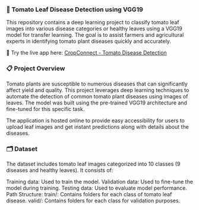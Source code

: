 ### 🍅 Tomato Leaf Disease Detection using VGG19
This repository contains a deep learning project to classify tomato leaf images into various disease categories or healthy leaves using a VGG19 model for transfer learning. The goal is to assist farmers and agricultural experts in identifying tomato plant diseases quickly and accurately.

🌟 Try the live app here: [CropConnect - Tomato Disease Detection](https://cropconnect.streamlit.app/)
### 📋 Project Overview
Tomato plants are susceptible to numerous diseases that can significantly affect yield and quality. This project leverages deep learning techniques to automate the detection of common tomato plant diseases using images of leaves. The model was built using the pre-trained VGG19 architecture and fine-tuned for this specific task.

The application is hosted online to provide easy accessibility for users to upload leaf images and get instant predictions along with details about the diseases.

### 🗂️ Dataset
The dataset includes tomato leaf images categorized into 10 classes (9 diseases and healthy leaves). It consists of:

Training data: Used to train the model.
Validation data: Used to fine-tune the model during training.
Testing data: Used to evaluate model performance.
Path Structure:
train/: Contains folders for each class of tomato leaf disease.
valid/: Contains folders for each class for validation purposes.
